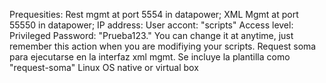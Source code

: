 Prequesities:
Rest mgmt at port 5554 in datapower;
XML Mgmt at port 55550 in datapower;
IP address:
User accont: "scripts" 
Access level: Privileged
Password: "Prueba123." You can change it at anytime, just remember this action when you are modifiying your scripts.
Request soma para ejecutarse en la interfaz xml mgmt. Se incluye la plantilla como "request-soma"
Linux OS native or virtual box